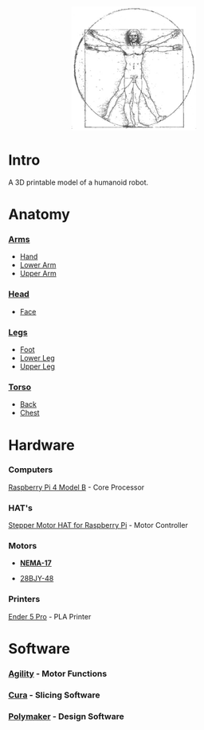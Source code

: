 <p align="center">
  <img width="250" height="250" src="https://github.com/jgphilpott/anatomy/blob/master/icon.jpg">
</p>

# Intro

A 3D printable model of a humanoid robot.

# Anatomy

### [Arms](https://github.com/jgphilpott/anatomy/tree/master/arms)

 - [Hand](https://github.com/jgphilpott/anatomy/tree/master/arms/hand)
 - [Lower Arm](https://github.com/jgphilpott/anatomy/tree/master/arms/lower_arm)
 - [Upper Arm](https://github.com/jgphilpott/anatomy/tree/master/arms/upper_arm)

### [Head](https://github.com/jgphilpott/anatomy/tree/master/head)

 - [Face](https://github.com/jgphilpott/anatomy/tree/master/head/face)

### [Legs](https://github.com/jgphilpott/anatomy/tree/master/legs)

 - [Foot](https://github.com/jgphilpott/anatomy/tree/master/legs/foot)
 - [Lower Leg](https://github.com/jgphilpott/anatomy/tree/master/legs/lower_leg)
 - [Upper Leg](https://github.com/jgphilpott/anatomy/tree/master/legs/upper_leg)

### [Torso](https://github.com/jgphilpott/anatomy/tree/master/torso)

 - [Back](https://github.com/jgphilpott/anatomy/tree/master/torso/back)
 - [Chest](https://github.com/jgphilpott/anatomy/tree/master/torso/chest)

# Hardware

### Computers

[Raspberry Pi 4 Model B](https://www.raspberrypi.org/products/raspberry-pi-4-model-b) - Core Processor

### HAT's

[Stepper Motor HAT for Raspberry Pi](https://www.waveshare.com/Stepper-Motor-HAT.htm) - Motor Controller

### Motors

 - **[NEMA-17](https://www.waveshare.com/SM24240.htm)**

 - [28BJY-48](https://www.waveshare.com/5V-Step-Motor.htm)

### Printers

[Ender 5 Pro](https://3dprintingcanada.com/collections/3d-printers/products/creality-ender-5-pro) - PLA Printer

# Software

### [Agility](https://github.com/jgphilpott/agility) - Motor Functions

### [Cura](https://github.com/Ultimaker/Cura) - Slicing Software

### [Polymaker](https://github.com/jgphilpott/polymaker/tree/master/app/things/humanoid) - Design Software
